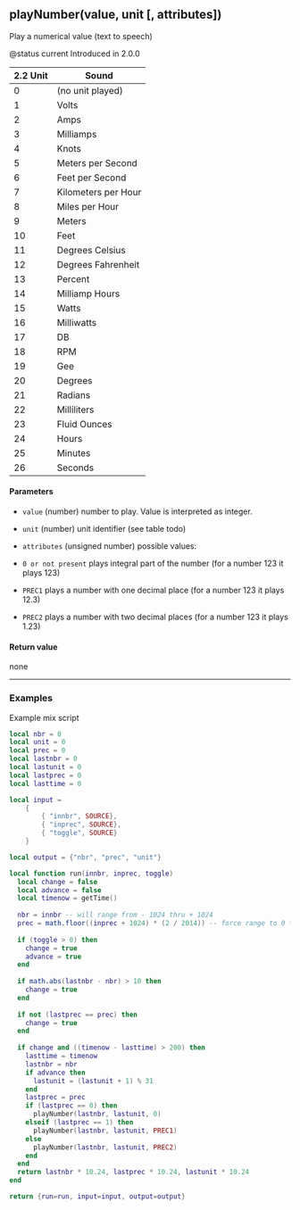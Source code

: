 <!-- This file was generated by the script. Do not edit it, any changes will be lost! -->

## playNumber(value, unit [, attributes])



Play a numerical value (text to speech)

@status current Introduced in 2.0.0


| 2.2 Unit  | Sound        |
| --- | ---                |
| 0   | (no unit played)   |
| 1   | Volts              |
| 2   | Amps               |
| 3   | Milliamps          |
| 4   | Knots              |
| 5   | Meters per Second  |
| 6   | Feet per Second    |
| 7   | Kilometers per Hour|
| 8   | Miles per Hour     |
| 9   | Meters             |
| 10  | Feet               |
| 11  | Degrees Celsius    |
| 12  | Degrees Fahrenheit |
| 13  | Percent            |
| 14  | Milliamp Hours     |
| 15  | Watts              |
| 16  | Milliwatts         |
| 17  | DB                 |
| 18  | RPM                |
| 19  | Gee                |
| 20  | Degrees            |
| 21  | Radians            |
| 22  | Milliliters        |
| 23  | Fluid Ounces       |
| 24  | Hours              |
| 25  | Minutes            |
| 26  | Seconds            |



#### Parameters

* `value` (number) number to play. Value is interpreted as integer.

* `unit` (number) unit identifier (see table todo)

* `attributes` (unsigned number) possible values:
 * `0 or not present` plays integral part of the number (for a number 123 it plays 123)
 * `PREC1` plays a number with one decimal place (for a number 123 it plays 12.3)
 * `PREC2` plays a number with two decimal places (for a number 123 it plays 1.23)



#### Return value

none



---

### Examples

Example mix script

```Lua
local nbr = 0
local unit = 0
local prec = 0
local lastnbr = 0
local lastunit = 0
local lastprec = 0
local lasttime = 0

local input =
    {
        { "innbr", SOURCE},
        { "inprec", SOURCE},
        { "toggle", SOURCE}
    }

local output = {"nbr", "prec", "unit"}

local function run(innbr, inprec, toggle)
  local change = false
  local advance = false
  local timenow = getTime()
  
  nbr = innbr -- will range from - 1024 thru + 1024
  prec = math.floor((inprec + 1024) * (2 / 2014)) -- force range to 0 thru 2
  
  if (toggle > 0) then
    change = true
    advance = true
  end
  
  if math.abs(lastnbr - nbr) > 10 then
    change = true
  end
  
  if not (lastprec == prec) then
    change = true
  end
  
  if change and ((timenow - lasttime) > 200) then
    lasttime = timenow
    lastnbr = nbr
    if advance then
      lastunit = (lastunit + 1) % 31
    end
    lastprec = prec
    if (lastprec == 0) then
      playNumber(lastnbr, lastunit, 0)
    elseif (lastprec == 1) then
      playNumber(lastnbr, lastunit, PREC1)
    else
      playNumber(lastnbr, lastunit, PREC2)
    end
  end
  return lastnbr * 10.24, lastprec * 10.24, lastunit * 10.24
end

return {run=run, input=input, output=output}

```

